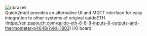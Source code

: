 
![obrazek](https://github.com/user-attachments/assets/effea914-20ea-4983-a354-5ea52d8fc80b) <br>
Quido2mqtt provides an alternative UI and MQTT interface for easy integration to other systems of original quidoETH (https://en.papouch.com/quido-eth-8-8-8-inputs-8-outputs-and-thermometer-p4648/?vid=1803) I/O board.
